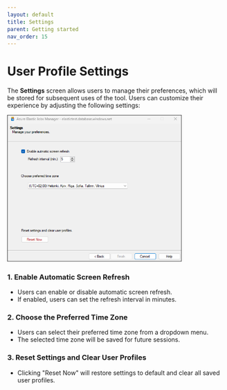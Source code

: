```yaml
---
layout: default
title: Settings
parent: Getting started
nav_order: 15
---
```

# User Profile Settings
The **Settings** screen allows users to manage their preferences, which will be stored for subsequent uses of the tool. Users can customize their experience by adjusting the following settings:

<img src="../../media/settings-screen.png"  style="width:80%; height:80%">

### 1. Enable Automatic Screen Refresh
- Users can enable or disable automatic screen refresh.
- If enabled, users can set the refresh interval in minutes.

### 2. Choose the Preferred Time Zone
- Users can select their preferred time zone from a dropdown menu.
- The selected time zone will be saved for future sessions.

### 3. Reset Settings and Clear User Profiles
- Clicking "Reset Now" will restore settings to default and clear all saved user profiles.


